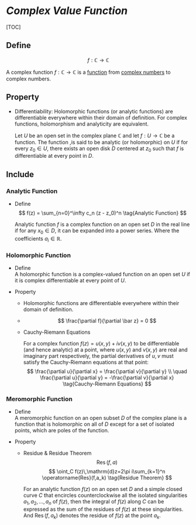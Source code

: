 # $Complex\ Value\ Function$

[TOC]

## Define

$$
f: \mathbb C \to \mathbb C
$$

A complex function $f: \mathbb C \to \mathbb C$ is a [function](./Function.md) from [complex numbers](./Complex_Field.md) to complex numbers.

## Property

- Differentiability: Holomorphic functions (or analytic functions) are differentiable everywhere within their domain of definition. For complex functions, holomorphism and analyticity are equivalent. 

  Let $U$ be an open set in the complex plane $\mathbb C$ and let $f : U \to \mathbb C$ be a function. The function ,is said to be analytic (or holomorphic) on $U$ if for every $z_0 \in U$, there exists an open disk $D$ centered at $z_0$ such that $f$ is differentiable at every point in $D$.

## Include

### Analytic Function

- Define  
  $$
  f(z) = \sum_{n=0}^\infty c_n (z - z_0)^n  \tag{Analytic Function}
  $$
  
  Analytic function $f$ is a complex function on an open set $D$ in the real line if for any $x_0 \in D$, it can be expanded into a power series. Where the coefficients $a_i \in \mathbb R$.

### Holomorphic Function

- Define  
  A holomorphic function is a complex-valued function on an open set $U$ if it is complex differentiable at every point of $U$.

- Property
  
  - Holomorphic functions are differentiable everywhere within their domain of definition.
  
  - $$
    \frac{\partial f}{\partial \bar z} = 0
    $$
  
  * Cauchy-Riemann Equations
    
    For a complex function $f(z) = u(x,y) + i v(x,y)$ to be differentiable (and hence analytic) at a point, where $u(x,y)$ and $v(x,y)$ are real and imaginary part respectively, the partial derivatives of $u, v$ must satisfy the Cauchy-Riemann equations at that point:
    $$
    \frac{\partial u}{\partial x} = \frac{\partial v}{\partial y}  \\ \quad \frac{\partial u}{\partial y} = -\frac{\partial v}{\partial x} \tag{Cauchy-Riemann Equations}
    $$

### Meromorphic Function

- Define  
  A meromorphic function on an open subset $D$ of the complex plane is a function that is holomorphic on all of $D$ except for a set of isolated points, which are poles of the function.

- Property 
  * Residue & Residue Theorem
    $$
    \operatorname{Res}(f,a)  \tag{Residue}
    $$
    $$
    \oint_C f(z)\,\mathrm{d}z=2\pi i\sum_{k=1}^n \operatorname{Res}(f,a_k)  \tag{Residue Theorem}
    $$
    
    For an analytic function $f(z)$ on an open set $D$ and a simple closed curve $C$ that encircles counterclockwise all the isolated singularities $a_1,a_2,\ldots,a_n$ of $f(z)$, then the integral of $f(z)$ along $C$ can be expressed as the sum of the residues of $f(z)$ at these singularities. And $\operatorname{Res}(f,a_k)$ denotes the residue of $f(z)$ at the point $a_k$.

